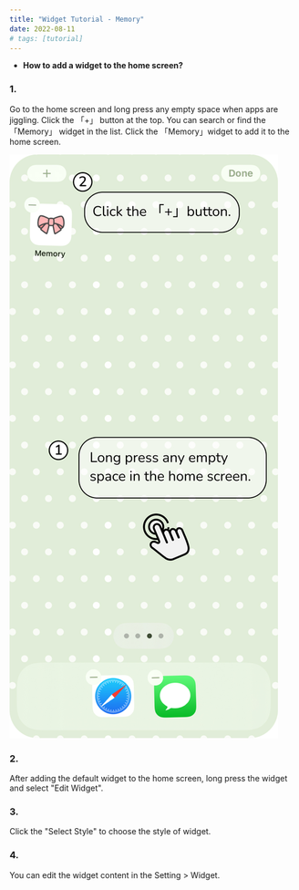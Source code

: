 ```yaml
---
title: "Widget Tutorial - Memory"
date: 2022-08-11
# tags: [tutorial]
---
```


- **How to add a widget to the home screen?**

### 1.
Go to the home screen and long press any empty space when apps are jiggling. Click the 「+」 button at the top. You can search or find the 「Memory」 widget in the list. Click the 「Memory」widget to add it to the home screen.

![Alt text](/images/tutorial_1.jpg?raw=true "Optional Title")

### 2. 
After adding the default widget to the home screen, long press the widget and select "Edit Widget".

### 3.
Click the "Select Style" to choose the style of widget.

### 4.
You can edit the widget content in the Setting > Widget. 